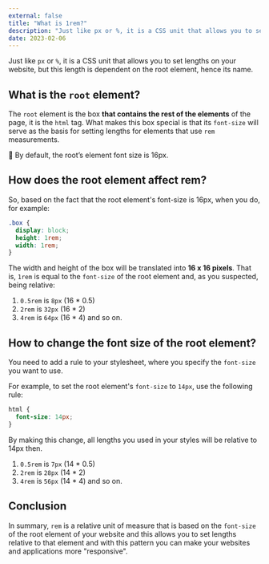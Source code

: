 ```yaml
---
external: false
title: "What is 1rem?"
description: "Just like px or %, it is a CSS unit that allows you to set lengths on your website, but this length is dependent on the root element, hence its name."
date: 2023-02-06
---
```



Just like `px` or `%`, it is a CSS unit that allows you to set lengths on your website, but this length is dependent on the root element, hence its name.

## What is the `root` element?

The `root` element is the box **that contains the rest of the elements** of the page, it is the `html` tag. What makes this box special is that its `font-size` will serve as the basis for setting lengths for elements that use `rem` measurements.

<aside>
🌟 By default, the root’s element font size is 16px.

</aside>

## How does the root element affect rem?

So, based on the fact that the root element's font-size is 16px, when you do, for example:

```css
.box {
  display: block;
  height: 1rem;
  width: 1rem;
}
```

The width and height of the box will be translated into **16 x 16 pixels**. That is, `1rem` is equal to the `font-size` of the root element and, as you suspected, being relative:

1. `0.5rem` is `8px` (16 * 0.5)
2. `2rem` is `32px` (16 * 2)
3. `4rem` is `64px` (16 * 4) and so on.

## How to change the font size of the root element?

You need to add a rule to your stylesheet, where you specify the `font-size` you want to use.

For example, to set the root element's `font-size` to `14px`, use the following rule:

```css
html {
  font-size: 14px;
}
```

By making this change, all lengths you used in your styles will be relative to 14px then.

1. `0.5rem` is `7px` (14 * 0.5)
2. `2rem` is `28px` (14 * 2)
3. `4rem` is `56px` (14 * 4) and so on.

## Conclusion

In summary, `rem` is a relative unit of measure that is based on the `font-size` of the root element of your website and this allows you to set lengths relative to that element and with this pattern you can make your websites and applications more "responsive".